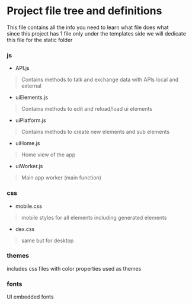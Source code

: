 # Project file tree and definitions  
This file contains all the info you need to learn what file does what  
since this project has 1 file only under the templates side we will dedicate this file for the static folder  

### js  
- API.js  
> Contains methods to talk and exchange data with APIs local and external  
- uiElements.js  
> Contains methods to edit and reload/load ui elements  
- uiPlatform.js  
> Contains methods to create new elements and sub elements  
- uiHome.js  
> Home view of the app  
- uiWorker.js  
> Main app worker (main function)  

### css  
- mobile.css  
> mobile styles for all elements including generated elements  
- dex.css  
> same but for desktop  

### themes  
includes css files with color properties used as themes  

### fonts  
UI embedded fonts  
